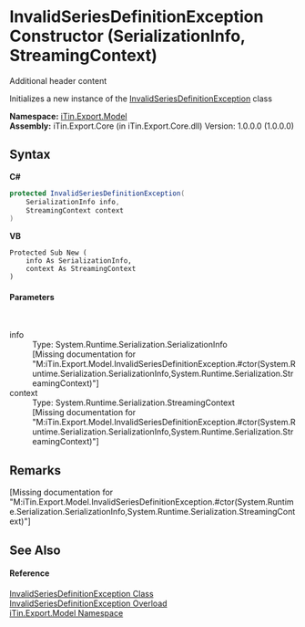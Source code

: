 # InvalidSeriesDefinitionException Constructor (SerializationInfo, StreamingContext)
Additional header content 

Initializes a new instance of the <a href="e9e7dc7f-5ab1-0e10-21f7-022e7d631a4d">InvalidSeriesDefinitionException</a> class

**Namespace:**&nbsp;<a href="ef57ffcc-e95e-b212-5a46-9aa6f5a3511f">iTin.Export.Model</a><br />**Assembly:**&nbsp;iTin.Export.Core (in iTin.Export.Core.dll) Version: 1.0.0.0 (1.0.0.0)

## Syntax

**C#**<br />
``` C#
protected InvalidSeriesDefinitionException(
	SerializationInfo info,
	StreamingContext context
)
```

**VB**<br />
``` VB
Protected Sub New ( 
	info As SerializationInfo,
	context As StreamingContext
)
```


#### Parameters
&nbsp;<dl><dt>info</dt><dd>Type: System.Runtime.Serialization.SerializationInfo<br />\[Missing <param name="info"/> documentation for "M:iTin.Export.Model.InvalidSeriesDefinitionException.#ctor(System.Runtime.Serialization.SerializationInfo,System.Runtime.Serialization.StreamingContext)"\]</dd><dt>context</dt><dd>Type: System.Runtime.Serialization.StreamingContext<br />\[Missing <param name="context"/> documentation for "M:iTin.Export.Model.InvalidSeriesDefinitionException.#ctor(System.Runtime.Serialization.SerializationInfo,System.Runtime.Serialization.StreamingContext)"\]</dd></dl>

## Remarks
\[Missing <remarks> documentation for "M:iTin.Export.Model.InvalidSeriesDefinitionException.#ctor(System.Runtime.Serialization.SerializationInfo,System.Runtime.Serialization.StreamingContext)"\]

## See Also


#### Reference
<a href="e9e7dc7f-5ab1-0e10-21f7-022e7d631a4d">InvalidSeriesDefinitionException Class</a><br /><a href="a1f5e5a8-7210-15bc-0e8c-75b1e3dffeb8">InvalidSeriesDefinitionException Overload</a><br /><a href="ef57ffcc-e95e-b212-5a46-9aa6f5a3511f">iTin.Export.Model Namespace</a><br />
